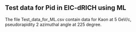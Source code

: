 ## Test data for Pid in EIC-dRICH using ML

The file Test_data_for_ML.csv contain data for Kaon at 5 GeV/c, pseudorapidity 2 azimuthal angle at 225 degree.